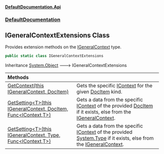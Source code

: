 #### [DefaultDocumentation\.Api](../../index.md 'index')
### [DefaultDocumentation](../../index.md#DefaultDocumentation 'DefaultDocumentation')

## IGeneralContextExtensions Class

Provides extension methods on the [IGeneralContext](../IGeneralContext/index.md 'DefaultDocumentation\.IGeneralContext') type\.

```csharp
public static class IGeneralContextExtensions
```

Inheritance [System\.Object](https://learn.microsoft.com/en-us/dotnet/api/system.object 'System\.Object') &#129106; IGeneralContextExtensions

| Methods | |
| :--- | :--- |
| [GetContext\(this IGeneralContext, DocItem\)](GetContext(thisIGeneralContext,DocItem).md 'DefaultDocumentation\.IGeneralContextExtensions\.GetContext\(this DefaultDocumentation\.IGeneralContext, DefaultDocumentation\.Models\.DocItem\)') | Gets the specific [IContext](../IContext/index.md 'DefaultDocumentation\.IContext') for the given [DocItem](../Models/DocItem/index.md 'DefaultDocumentation\.Models\.DocItem') kind\. |
| [GetSetting&lt;T&gt;\(this IGeneralContext, DocItem, Func&lt;IContext,T&gt;\)](GetSetting.md#DefaultDocumentation.IGeneralContextExtensions.GetSetting_T_(thisDefaultDocumentation.IGeneralContext,DefaultDocumentation.Models.DocItem,System.Func_DefaultDocumentation.IContext,T_) 'DefaultDocumentation\.IGeneralContextExtensions\.GetSetting\<T\>\(this DefaultDocumentation\.IGeneralContext, DefaultDocumentation\.Models\.DocItem, System\.Func\<DefaultDocumentation\.IContext,T\>\)') | Gets a data from the specific [IContext](../IContext/index.md 'DefaultDocumentation\.IContext') of the provided [DocItem](../Models/DocItem/index.md 'DefaultDocumentation\.Models\.DocItem') if it exists, else from the [IGeneralContext](../IGeneralContext/index.md 'DefaultDocumentation\.IGeneralContext')\. |
| [GetSetting&lt;T&gt;\(this IGeneralContext, Type, Func&lt;IContext,T&gt;\)](GetSetting.md#DefaultDocumentation.IGeneralContextExtensions.GetSetting_T_(thisDefaultDocumentation.IGeneralContext,System.Type,System.Func_DefaultDocumentation.IContext,T_) 'DefaultDocumentation\.IGeneralContextExtensions\.GetSetting\<T\>\(this DefaultDocumentation\.IGeneralContext, System\.Type, System\.Func\<DefaultDocumentation\.IContext,T\>\)') | Gets a data from the specific [IContext](../IContext/index.md 'DefaultDocumentation\.IContext') of the provided [System\.Type](https://learn.microsoft.com/en-us/dotnet/api/system.type 'System\.Type') if it exists, else from the [IGeneralContext](../IGeneralContext/index.md 'DefaultDocumentation\.IGeneralContext')\. |
